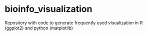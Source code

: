# bioinfo_visualization

Repository with code to generate frequently used visualization in R (ggplot2) and python (matplotlib)